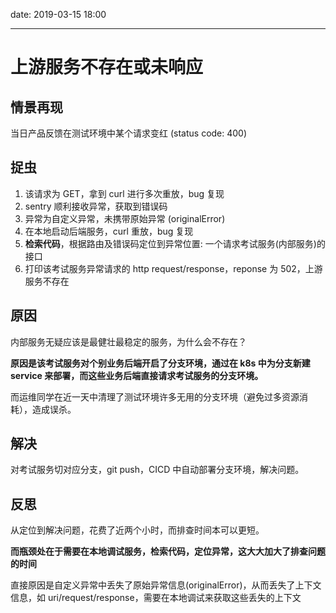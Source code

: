 date: 2019-03-15 18:00

---

# 上游服务不存在或未响应

## 情景再现

当日产品反馈在测试环境中某个请求变红 (status code: 400)

## 捉虫

1. 该请求为 GET，拿到 curl 进行多次重放，bug 复现
1. sentry 顺利接收异常，获取到错误码
1. 异常为自定义异常，未携带原始异常 (originalError)
1. 在本地启动后端服务，curl 重放，bug 复现
1. **检索代码**，根据路由及错误码定位到异常位置: 一个请求考试服务(内部服务)的接口
1. 打印该考试服务异常请求的 http request/response，reponse 为 502，上游服务不存在

## 原因

内部服务无疑应该是最健壮最稳定的服务，为什么会不存在？

**原因是该考试服务对个别业务后端开启了分支环境，通过在 k8s 中为分支新建 service 来部署，而这些业务后端直接请求考试服务的分支环境。**

而运维同学在近一天中清理了测试环境许多无用的分支环境（避免过多资源消耗），造成误杀。

## 解决

对考试服务切对应分支，git push，CICD 中自动部署分支环境，解决问题。

## 反思

从定位到解决问题，花费了近两个小时，而排查时间本可以更短。

**而瓶颈处在于需要在本地调试服务，检索代码，定位异常，这大大加大了排查问题的时间**

直接原因是自定义异常中丢失了原始异常信息(originalError)，从而丢失了上下文信息，如 uri/request/response，需要在本地调试来获取这些丢失的上下文

